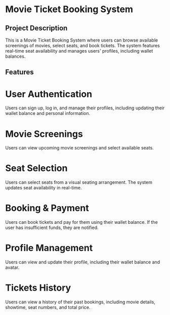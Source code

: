 # Movie Ticket Booking System


## Project Description
This is a Movie Ticket Booking System where users can browse available screenings of movies, select seats, and book tickets. The system features real-time seat availability and manages users' profiles, including wallet balances.

## Features
# User Authentication
Users can sign up, log in, and manage their profiles, including updating their wallet balance and personal information.

# Movie Screenings
Users can view upcoming movie screenings and select available seats.

# Seat Selection
Users can select seats from a visual seating arrangement. The system updates seat availability in real-time.

# Booking & Payment
Users can book tickets and pay for them using their wallet balance. If the user has insufficient funds, they are notified.


# Profile Management
Users can view and update their profile, including their wallet balance and avatar.

# Tickets History
Users can view a history of their past bookings, including movie details, showtime, seat numbers, and total price.





